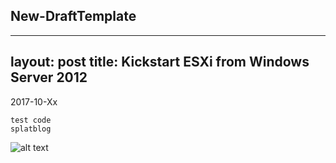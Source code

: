 ## New-DraftTemplate

---
layout: post
title:  Kickstart ESXi from Windows Server 2012
---

2017-10-Xx



    test code
    splatblog

![alt text](test.png)